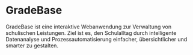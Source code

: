# GradeBase
GradeBase ist eine interaktive Webanwendung zur Verwaltung von schulischen Leistungen.
Ziel ist es, den Schulalltag durch intelligente Datenanalyse und Prozessautomatisierung einfacher, übersichtlicher und smarter zu gestalten.
